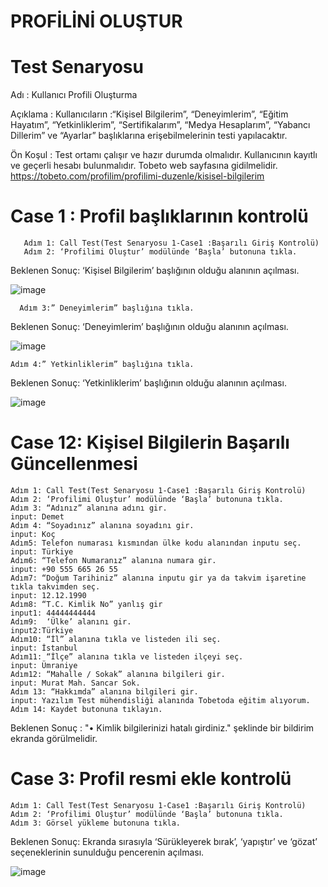 # PROFİLİNİ OLUŞTUR
# Test Senaryosu 
Adı : Kullanıcı Profili Oluşturma

Açıklama : Kullanıcıların :“Kişisel Bilgilerim”, “Deneyimlerim”, “Eğitim Hayatım”, “Yetkinliklerim”, “Sertifikalarım”, “Medya Hesaplarım”, “Yabancı Dillerim” ve “Ayarlar” başlıklarına erişebilmelerinin testi yapılacaktır.

Ön Koşul : Test ortamı çalışır ve hazır durumda olmalıdır. Kullanıcının kayıtlı ve geçerli  hesabı bulunmalıdır. Tobeto web sayfasına gidilmelidir.
https://tobeto.com/profilim/profilimi-duzenle/kisisel-bilgilerim

# Case 1 :  Profil başlıklarının  kontrolü 
       Adım 1: Call Test(Test Senaryosu 1-Case1 :Başarılı Giriş Kontrolü)
       Adım 2: ‘Profilimi Oluştur’ modülünde ‘Başla’ butonuna tıkla.
  Beklenen Sonuç: ‘Kişisel Bilgilerim’ başlığının olduğu alanının açılması.

  ![image](https://github.com/mehtaptunc/Otomasyon-Tobeto-Platform/assets/134071818/b0807f2a-e01a-4b2c-90a6-eaf1330d0945)

      Adım 3:” Deneyimlerim” başlığına tıkla.

Beklenen Sonuç: ‘Deneyimlerim’ başlığının olduğu alanının açılması.

![image](https://github.com/mehtaptunc/Otomasyon-Tobeto-Platform/assets/134071818/4dca99bc-e2d8-4c98-bc48-23f0f5202d1f)

    Adım 4:” Yetkinliklerim” başlığına tıkla.
Beklenen Sonuç: ‘Yetkinliklerim’ başlığının olduğu alanının açılması.

![image](https://github.com/mehtaptunc/Otomasyon-Tobeto-Platform/assets/134071818/ea1ad0e2-8328-43ea-94b7-eec046ea58b5)

# Case 12:  Kişisel Bilgilerin Başarılı Güncellenmesi
    Adım 1: Call Test(Test Senaryosu 1-Case1 :Başarılı Giriş Kontrolü)
    Adım 2: ‘Profilimi Oluştur’ modülünde ‘Başla’ butonuna tıkla.
    Adım 3: “Adınız” alanına adını gir.
    input: Demet
    Adım 4: “Soyadınız” alanına soyadını gir.
    input: Koç
    Adım5: Telefon numarası kısmından ülke kodu alanından inputu seç.
    input: Türkiye
    Adım6: “Telefon Numaranız” alanına numara gir.
    input: +90 555 665 26 55
    Adım7: “Doğum Tarihiniz” alanına inputu gir ya da takvim işaretine tıkla takvimden seç.       
    input: 12.12.1990
    Adım8: “T.C. Kimlik No” yanlış gir 
    input1: 44444444444
    Adım9:  ‘Ülke’ alanını gir.
    input2:Türkiye
    Adım10: “İl” alanına tıkla ve listeden ili seç.
    input: İstanbul
    Adım11: “İlçe” alanına tıkla ve listeden ilçeyi seç.
    input: Ümraniye
    Adım12: “Mahalle / Sokak” alanına bilgileri gir.
    input: Murat Mah. Sancar Sok.
    Adım 13: “Hakkımda” alanına bilgileri gir.
    input: Yazılım Test mühendisliği alanında Tobetoda eğitim alıyorum.
    Adım 14: Kaydet butonuna tıklayın.
  Beklenen Sonuç : "• Kimlik bilgilerinizi hatalı girdiniz." şeklinde bir bildirim ekranda  görülmelidir.

  # Case 3:  Profil resmi ekle kontrolü
    Adım 1: Call Test(Test Senaryosu 1-Case1 :Başarılı Giriş Kontrolü)
    Adım 2: ‘Profilimi Oluştur’ modülünde ‘Başla’ butonuna tıkla.
    Adım 3: Görsel yükleme butonuna tıkla.
Beklenen Sonuç: Ekranda sırasıyla ‘Sürükleyerek bırak’, ‘yapıştır’ ve ‘gözat’ seçeneklerinin sunulduğu pencerenin açılması.

![image](https://github.com/mehtaptunc/Otomasyon-Tobeto-Platform/assets/134071818/1dfd814b-778e-4fa8-9f87-a29ec674311b)




  
    







